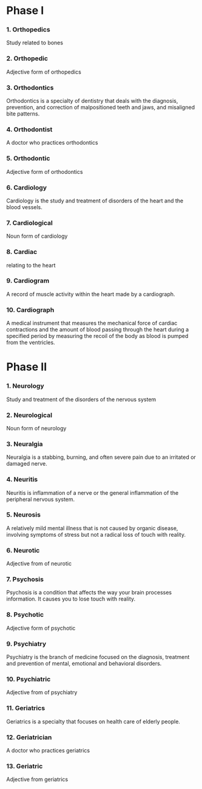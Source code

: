 # Phase I

### 1. Orthopedics

Study related to bones

### 2. Orthopedic

Adjective form of orthopedics

### 3. Orthodontics

Orthodontics is a specialty of dentistry that deals with the diagnosis, prevention, and correction of malpositioned teeth and jaws, and misaligned bite patterns.

### 4. Orthodontist

A doctor who practices orthodontics

### 5. Orthodontic

Adjective form of orthodontics

### 6. Cardiology

Cardiology is the study and treatment of disorders of the heart and the blood vessels.

### 7. Cardiological

Noun form of cardiology

### 8. Cardiac

relating to the heart

### 9. Cardiogram

A record of muscle activity within the heart made by a cardiograph.

### 10. Cardiograph

A medical instrument that measures the mechanical force of cardiac contractions and the amount of blood passing through the heart during a specified period by measuring the recoil of the body as blood is pumped from the ventricles.

# Phase II

### 1. Neurology

Study and treatment of the disorders of the nervous system

### 2. Neurological

Noun form of neurology

### 3. Neuralgia

Neuralgia is a stabbing, burning, and often severe pain due to an irritated or damaged nerve.

### 4. Neuritis

Neuritis is inflammation of a nerve or the general inflammation of the peripheral nervous system.

### 5. Neurosis

A relatively mild mental illness that is not caused by organic disease, involving symptoms of stress but not a radical loss of touch with reality.

### 6. Neurotic

Adjective from of neurotic

### 7. Psychosis

Psychosis is a condition that affects the way your brain processes information. It causes you to lose touch with reality.

### 8. Psychotic

Adjective form of psychotic

### 9. Psychiatry

Psychiatry is the branch of medicine focused on the diagnosis, treatment and prevention of mental, emotional and behavioral disorders.

### 10. Psychiatric

Adjective from of psychiatry

### 11. Geriatrics

Geriatrics is a specialty that focuses on health care of elderly people.

### 12. Geriatrician

A doctor who practices geriatrics

### 13. Geriatric

Adjective from geriatrics
